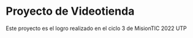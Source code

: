 # Proyecto de Videotienda
Este proyecto es el logro realizado en el ciclo 3 de MisionTIC 2022 UTP



